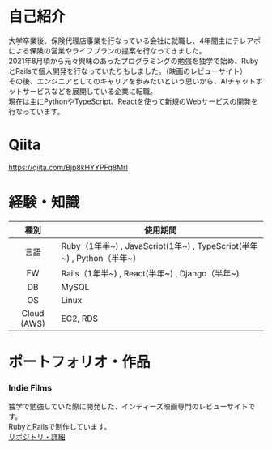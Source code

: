 # 自己紹介
大学卒業後、保険代理店事業を行なっている会社に就職し、4年間主にテレアポによる保険の営業やライフプランの提案を行なってきました。  
2021年8月頃から元々興味のあったプログラミングの勉強を独学で始め、RubyとRailsで個人開発を行なっていたりもしました。（映画のレビューサイト）  
その後、エンジニアとしてのキャリアを歩みたいという思いから、AIチャットボットサービスなどを展開している企業に転職。  
現在は主にPythonやTypeScript、Reactを使って新規のWebサービスの開発を行なっています。

# Qiita
https://qiita.com/Bjp8kHYYPFq8MrI

# 経験・知識

| 種別 | 使用期間 |
| :----: | ---- |
| 言語 | Ruby（1年半~) , JavaScript(1年~) , TypeScript(半年~) , Python（半年~） |
| FW | Rails（1年半~) , React(半年~) , Django（半年~)|
| DB | MySQL |
| OS | Linux |
| Cloud (AWS) | EC2, RDS |

# ポートフォリオ・作品
### Indie Films
独学で勉強していた際に開発した、インディーズ映画専門のレビューサイトです。  
RubyとRailsで制作しています。  
[リポジトリ・詳細](https://github.com/tomoya007/movie-review)

